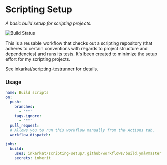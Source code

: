 # Scripting Setup

_A basic build setup for scripting projects._

![Build Status](https://github.com/inkarkat/scripting-setup/actions/workflows/build.yml/badge.svg)

This is a reusable workflow that checks out a scripting repository (that adheres to certain conventions with regards to project structure and dependencies) and runs its tests.
It's been created to minimize the setup effort for my scripting projects.

See [inkarkat/scripting-testrunner](https://github.com/inkarkat/scripting-testrunner) for details.

### Usage

```yaml
name: Build scripts
on:
  push:
    branches:
      - '**'
    tags-ignore:
      - '**'
  pull_request:
  # Allows you to run this workflow manually from the Actions tab.
  workflow_dispatch:

jobs:
  build:
    uses: inkarkat/scripting-setup/.github/workflows/build.yml@master
    secrets: inherit
```
